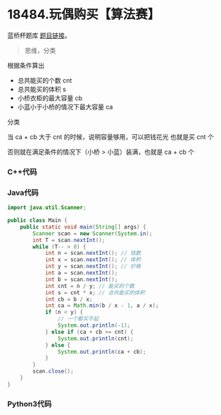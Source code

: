# 18484.玩偶购买【算法赛】

蓝桥杯题库 [题目链接](https://www.lanqiao.cn/problems/18484/learning/)。

> 思维，分类

根据条件算出

* 总共能买的个数 cnt
* 总共能买的体积 s
* 小桥衣柜的最大容量 cb
* 小蓝小于小桥的情况下最大容量 ca

分类

当 ca + cb 大于 cnt 的时候，说明容量够用，可以把钱花光 也就是买 cnt 个

否则就在满足条件的情况下（小桥 > 小蓝）装满，也就是 ca + cb 个

### C++代码

### Java代码

```Java
import java.util.Scanner;

public class Main {
    public static void main(String[] args) {
        Scanner scan = new Scanner(System.in);
        int T = scan.nextInt();
        while (T-- > 0) {
        	int n = scan.nextInt(); // 钱数
        	int x = scan.nextInt(); // 体积
        	int y = scan.nextInt(); // 价格
        	int a = scan.nextInt();
        	int b = scan.nextInt();
            int cnt = n / y; // 能买的个数
            int s = cnt * x; // 总共能买的体积
            int cb = b / x;
            int ca = Math.min(b / x - 1, a / x);
            if (n < y) {
                // 一个都买不起
                System.out.println(-1);
            } else if (ca + cb >= cnt) {
                System.out.println(cnt);
            } else {
                System.out.println(ca + cb);
            }
        }
        scan.close();
    }
}
```

### Python3代码